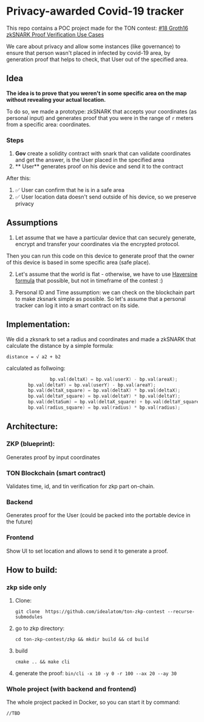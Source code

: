 # Privacy-awarded Covid-19 tracker

This repo contains  a POC project made for the TON contest:  [#18 Groth16 zkSNARK Proof Verification Use Cases](https://devex.gov.freeton.org/proposal?proposalAddress=0%3Ae6b65075478e7d412fdb0870452f30dfa8bf51272e28a3167abc5c5df6fd051d)



We care about privacy and allow some instances (like governance) to ensure that person wasn't placed in infected by covid-19 area, by generation proof that helps to check, that User out of the specified area.

## Idea

**The idea is to prove that you weren't in some specific area on the map without revealing your actual location.**

To do so, we made a prototype: zkSNARK that accepts your coordinates (as personal input) and generates proof that you were in the range of `r`  meters from a specific area: coordinates.





### Steps

1. **Gov** create a solidity contract with snark that can validate coordinates and get the answer, is the User placed in the specified area
2. ** User** generates proof on his device and send it to the contract

After this:

1. ✅ User can  confirm that he is in a safe area
2. ✅ User location data doesn't send outside of his device, so we preserve privacy

## Assumptions



1. Let assume that we have a particular device that can securely generate, encrypt and transfer your coordinates via the encrypted protocol.

Then you can run this code on this device to generate proof that the owner of this device is based in some specific area (safe place).



2. Let's assume that the world is flat - otherwise, we have to use [Haversine formula](https://en.wikipedia.org/wiki/Haversine_formula) that possible, but not in timeframe of the contest :) 

3. Personal ID and Time assumption: we can check on the blockchain part to make zksnark simple as possible. So let's assume that a personal tracker can log it into a smart contract on its side.



## Implementation:



We did a zksnark to set a radius and coordinates and made a zkSNARK that calculate the distance by a simple formula:

`distance = √ a2 + b2 `



calculated as follwoing:

```c++
				bp.val(deltaX) = bp.val(userX) - bp.val(areaX);
        bp.val(deltaY) = bp.val(userY) - bp.val(areaY);
        bp.val(deltaX_square) = bp.val(deltaX) * bp.val(deltaX);
        bp.val(deltaY_square) = bp.val(deltaY) * bp.val(deltaY);
        bp.val(deltaSum) = bp.val(deltaX_square) + bp.val(deltaY_square);
        bp.val(radius_square) = bp.val(radius) * bp.val(radius);
```



## Architecture:

### ZKP (blueprint):

Generates proof by input coordinates

### TON Blockchain (smart contract)

Validates time, id, and tin verification for zkp part on-chain.



### Backend

Generates proof for the User (could be packed into the portable device in the future)



### Frontend

Show UI to set location and allows to send it to generate a proof.



## How to build:



### zkp side only

1. Clone:

   `git clone  https://github.com/idealatom/ton-zkp-contest --recurse-submodules`

2. go to zkp directory:

   `cd ton-zkp-contest/zkp && mkdir build && cd build `

3. build

   `cmake .. && make cli`
   
4. generate the proof:
`bin/cli -x 10 -y 0 -r 100 --ax 20 --ay 30`


### Whole project (with backend and frontend)

The whole project packed in Docker, so you can start it by command:

`//TBD`
